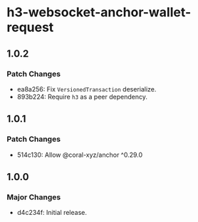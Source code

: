 # h3-websocket-anchor-wallet-request

## 1.0.2

### Patch Changes

- ea8a256: Fix `VersionedTransaction` deserialize.
- 893b224: Require `h3` as a peer dependency.

## 1.0.1

### Patch Changes

- 514c130: Allow @coral-xyz/anchor ^0.29.0

## 1.0.0

### Major Changes

- d4c234f: Initial release.
